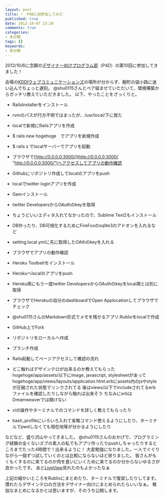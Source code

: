 ```yaml
---
layout: post
title: ! 'P4Dに初参加してみた'
published: true
date: 2012-10-07 23:20
comments: true
categories:
- 未分類
tags: []
keywords:
- 未分類
---
```

2012/10/6に念願の[デザイナー向けプログラム部](http://prog4designer.heroku.com/ "デザイナー向けプログラム部")（P4D）の第10回に参加してきました！

会場の[KDDIウェブコミュニケーションズ](http://cloudcore.jp/vps/develop/ "KDDIウェブコミュニケーションズ")の場所が分からず、麹町の袋小路に迷い込んでちょっと遅刻。
@shu0115さんとペア組ませていただいて、環境構築からガッチリ教えていただきました。
以下、やったことをざっくりと。

- RailsInstallerをインストール

- rvmのパスが行方不明ではまったが、/usr/local/下に居た


- localで新規にRailsアプリを作成

- $ rails new hogehoge　でアプリを新規作成
- $ rails s でlocalサーバーでアプリを起動
- ブラウザで[http://0.0.0.0:3000/](http://0.0.0.0:3000/ "http://0.0.0.0:3000/")へアクセスしてアプリの動作確認


- Githubにリポジトリ作成してlocalのアプリをpush
- localでtwitter loginアプリを作成

- Gemインストール
- twitter DevelopersからOAuthのkeyを取得
- ちょうどいいエディタ入れてなかったので、Sublime Text2もインストール
- DB作ったり、DB可視化するためにFireFoxのsqlite3のアドオンを入れるなど
- setting.local.ymlに先に取得したOAthのkeyを入れる
- ブラウザでアプリの動作確認


- Heroku Toolbeltをインストール
- Herokuへlocalのアプリをpush

- Heroku用にもう一度twitter DevelopersからOAuthのkeyをlocal用とは別に取得
- ブラウザでHerokuの自分のdashboardでOpen Applocationしてブラウザでチェック


- @shu0115さんのMarkdown形式でメモを残せるアプリ:Rublioをlocalで作成

- GitHub上でFork
- リポジトリをローカルへ作成
- ブランチ作成
- Rails起動してページアクセスして確認の流れ


- どこ触ればデザインテロが出来るのか教えてもらった
hogehoge/app/assets/以下にimage, javascript, stylesheetがあって
hogehoge/app/views/layouts/application.html.erbにassets内のjsやstyleが圧縮された状態でリンクされてる
後はviews/以下でincludeされてるerbファイルを確認したりしながら触れば出来そう
ちなみにerbはDreamweaverでは開けない
- viの操作やターミナルでのコマンドを詳しく教えてもらったり
- bash_profileにいろいろ入れて省略コマンド使えるようにしたり、ターミナルでpwdしなくても現在地等が分かるようにしたり

などなど、盛り沢山やってきました。
@shu0115さんのおかげで、プログラミング経験の全くないズブの素人の私でもアプリ作ったりpushしちゃったりするところまでたった4時間で！出来るように！
大変勉強になりました。一人でぐぐりながら一個ずつ試していくのとは比較にならないほど捗りました。
皆さんがもくもくするのに来てるのか肉を食いにいくために来てるのか分からないゆるさが良かったです。
あと[LiveView](http://www.zambetti.com/projects/liveview/ "LiveView")見れたのもよかったなぁ

上記の細かいところをRublioにまとめたり、ターミナルで復習したりしてます。
慣れたらデザインテロの方法をデザイナー向けにまとめられたらいいなぁ。
稚拙なまとめになるかとは思いますが、そのうち公開します。